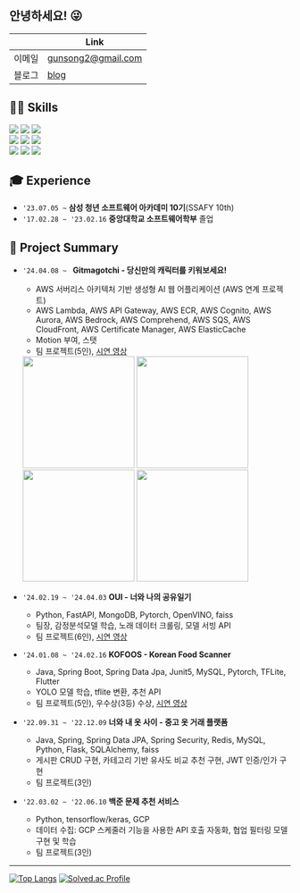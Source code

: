 ## 안녕하세요! 😜
|                     | Link                                                                                                                       |
|---------------------|----------------------------------------------------------------------------------------------------------------------------|
| 이메일              | gunsong2@gmail.com                                                                                                         |
| 블로그              | [blog](https://singasongah.tistory.com/)                                                                  |

## 👨‍💻 Skills
<img src="https://img.shields.io/badge/Java-181717?style=for-the-badge&logo=OpenJdk&logoColor=white"/> <img src="https://img.shields.io/badge/Spring-6DB33F?style=for-the-badge&logo=Spring&logoColor=white"/> <img src="https://img.shields.io/badge/MySQL-4479A1?style=for-the-badge&logo=MySQL&logoColor=white"/>
<br>
<img src="https://img.shields.io/badge/Python-3776AB?style=for-the-badge&logo=Python&logoColor=white"/> <img src="https://img.shields.io/badge/FastAPI-009688?style=for-the-badge&logo=fastapi&logoColor=white"/> <img src="https://img.shields.io/badge/Pytorch-EE4C2C?style=for-the-badge&logo=pytorch&logoColor=white"/>
<br>
<img src="https://img.shields.io/badge/Git-F05032?style=for-the-badge&logo=Git&logoColor=white"/> <img src="https://img.shields.io/badge/GitLab-FC6D26?style=for-the-badge&logo=GitLab&logoColor=white"/> <img src="https://img.shields.io/badge/Jira-0052CC?style=for-the-badge&logo=Jira&logoColor=white"/>

## 🎓 Experience
-   `'23.07.05 ~` **삼성 청년 소프트웨어 아카데미 10기**(SSAFY 10th)
-   `'17.02.28 ~ '23.02.16` **중앙대학교 소프트웨어학부** 졸업


## 🚀 Project Summary
-   `'24.04.08 ~ ` **Gitmagotchi - 당신만의 캐릭터를 키워보세요!**
  
    -   AWS 서버리스 아키텍처 기반 생성형 AI 웹 어플리케이션 (AWS 연계 프로젝트)
    -   AWS Lambda, AWS API Gateway, AWS ECR, AWS Cognito, AWS Aurora, AWS Bedrock, AWS Comprehend, AWS SQS, AWS CloudFront, AWS Certificate Manager, AWS ElasticCache
    -   Motion 부여, 스탯
    -   팀 프로젝트(5인), [시연 영상](https://youtu.be/blpVqoL0zRo)
      <img src="https://github.com/songahh/songahh/assets/77879519/40acf48b-4eeb-4340-a69d-038c7c04936b"  width="200" height="200"/>
      <img src="https://github.com/songahh/songahh/assets/77879519/7abe6d94-1a3d-4687-95ac-31a204982ba7"  width="200" height="200"/>
      <img src="https://github.com/songahh/songahh/assets/77879519/05c75ea4-5ecf-4f4e-83eb-e32b9ec598d8"  width="200" height="200"/>
      <img src="https://github.com/songahh/songahh/assets/77879519/bd0f3abe-7c29-4bc8-9281-a878fdc7426b)"  width="200" height="200"/>

  
-   `'24.02.19 ~ '24.04.03` **OUI - 너와 나의 공유일기**

    -   Python, FastAPI, MongoDB, Pytorch, OpenVINO, faiss
    -   팀장, 감정분석모델 학습, 노래 데이터 크롤링, 모델 서빙 API
    -   팀 프로젝트(6인), [시연 영상](https://youtu.be/9I6P4Y9IzG4)

-   `'24.01.08 ~ '24.02.16` **KOFOOS - Korean Food Scanner**

    -   Java, Spring Boot, Spring Data Jpa, Junit5, MySQL, Pytorch, TFLite, Flutter
    -   YOLO 모델 학습, tflite 변환, 추천 API 
    -   팀 프로젝트(5인), 우수상(3등) 수상, [시연 영상](https://youtu.be/fsbzTRI7B7M)
      
-   `'22.09.31 ~ '22.12.09` **너와 내 옷 사이 - 중고 옷 거래 플랫폼**

    -   Java, Spring, Spring Data JPA, Spring Security, Redis, MySQL, Python, Flask, SQLAlchemy, faiss
    -   게시판 CRUD 구현, 카테고리 기반 유사도 비교 추천 구현, JWT 인증/인가 구현
    -   팀 프로젝트(3인)

-   `'22.03.02 ~ '22.06.10` **백준 문제 추천 서비스**

    -   Python, tensorflow/keras, GCP
    -   데이터 수집: GCP 스케줄러 기능을 사용한 API 호출 자동화, 협업 필터링 모델 구현 및 학습
    -   팀 프로젝트(3인)

---

[![Top Langs](https://github-readme-stats.vercel.app/api/top-langs/?username=songahh&layout=compact&theme=tokyonight)](https://github.com/gunsong2)
[![Solved.ac Profile](http://mazassumnida.wtf/api/v2/generate_badge?boj=gunsong2)](https://solved.ac/gunsong2/)
